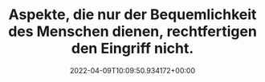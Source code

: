 ---
date: '2022-04-09T10:09:50.934172+00:00'
found_at: '2014-12-26'
found_url: http://www.royal-canin.de/gesundheit-ernaehrung/hund/kastration-bei-hunden/schlusswort/
title: 'Aspekte, die nur der Bequemlichkeit des Menschen dienen, rechtfertigen den
  Eingriff nicht. '
---